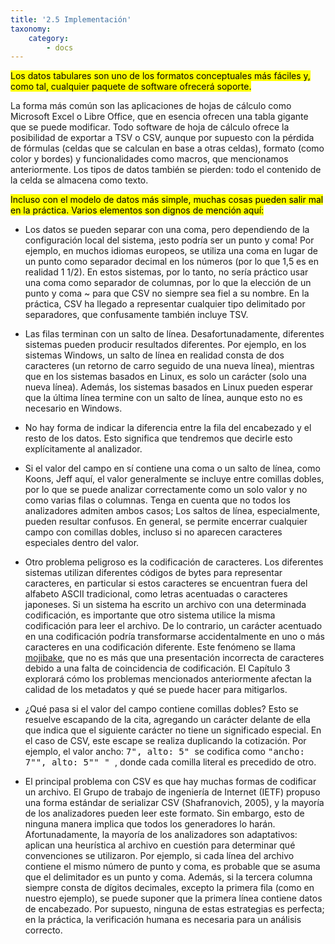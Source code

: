```yaml
---
title: '2.5 Implementación'
taxonomy:
    category:
        - docs
---
```


<mark>Los datos tabulares son uno de los formatos conceptuales más fáciles y, como tal, cualquier paquete de software ofrecerá soporte.</mark>

La forma más común son las aplicaciones de hojas de cálculo como Microsoft Excel o Libre Office, que en esencia ofrecen una tabla gigante que se puede modificar. Todo software de hoja de cálculo ofrece la posibilidad de exportar a TSV o CSV, aunque por supuesto con la pérdida de fórmulas (celdas que se calculan en base a otras celdas), formato (como color y bordes) y funcionalidades como macros, que mencionamos anteriormente. Los tipos de datos también se pierden: todo el contenido de la celda se almacena como texto.

<mark>Incluso con el modelo de datos más simple, muchas cosas pueden salir mal en la práctica.<mark> Varios elementos son dignos de mención aquí:

* Los datos se pueden separar con una coma, pero dependiendo de la configuración local del sistema, ¡esto podría ser un punto y coma! Por ejemplo, en muchos idiomas europeos, se utiliza una coma en lugar de un punto como separador decimal en los números (por lo que 1,5 es en realidad 1 1/2). En estos sistemas, por lo tanto, no sería práctico usar una coma como separador de columnas, por lo que la elección de un punto y coma ~ para que CSV no siempre sea fiel a su nombre. En la práctica, CSV ha llegado a representar cualquier tipo delimitado por separadores, que confusamente también incluye TSV.

* Las filas terminan con un salto de línea. Desafortunadamente, diferentes sistemas pueden producir resultados diferentes. Por ejemplo, en los sistemas Windows, un salto de línea en realidad consta de dos caracteres (un retorno de carro seguido de una nueva línea), mientras que en los sistemas basados en Linux, es solo un carácter (solo una nueva línea). Además, los sistemas basados en Linux pueden esperar que la última línea termine con un salto de línea, aunque esto no es necesario en Windows.

* No hay forma de indicar la diferencia entre la fila del encabezado y el resto de los datos. Esto significa que tendremos que decirle esto explícitamente al analizador.

* Si el valor del campo en sí contiene una coma o un salto de línea, como Koons, Jeff aquí, el valor generalmente se incluye entre comillas dobles, por lo que se puede analizar correctamente como un solo valor y no como varias filas o columnas. Tenga en cuenta que no todos los analizadores admiten ambos casos; Los saltos de línea, especialmente, pueden resultar confusos. En general, se permite encerrar cualquier campo con comillas dobles, incluso si no aparecen caracteres especiales dentro del valor.

* Otro problema peligroso es la codificación de caracteres. Los diferentes sistemas utilizan diferentes códigos de bytes para representar caracteres, en particular si estos caracteres se encuentran fuera del alfabeto ASCII tradicional, como letras acentuadas o caracteres japoneses. Si un sistema ha escrito un archivo con una determinada codificación, es importante que otro sistema utilice la misma codificación para leer el archivo. De lo contrario, un carácter acentuado en una codificación podría transformarse accidentalmente en uno o más caracteres en una codificación diferente. Este fenómeno se llama [mojibake](https://en.wikipedia.org/wiki/Mojibake), que no es más que una presentación incorrecta de caracteres debido a una falta de coincidencia de codificación. El Capítulo 3 explorará cómo los problemas mencionados anteriormente afectan la calidad de los metadatos y qué se puede hacer para mitigarlos.

* ¿Qué pasa si el valor del campo contiene comillas dobles? Esto se resuelve escapando de la cita, agregando un carácter delante de ella que indica que el siguiente carácter no tiene un significado especial. En el caso de CSV, este escape se realiza duplicando la cotización. Por ejemplo, el valor ancho: <kbd> 7", alto: 5" </kbd> se codifica como <kbd> "ancho: 7"", alto: 5"" " </kbd>, donde cada comilla literal es precedido de otro.

* El principal problema con CSV es que hay muchas formas de codificar un archivo. El Grupo de trabajo de ingeniería de Internet (IETF) propuso una forma estándar de serializar CSV (Shafranovich, 2005), y la mayoría de los analizadores pueden leer este formato. Sin embargo, esto de ninguna manera implica que todos los generadores lo harán. Afortunadamente, la mayoría de los analizadores son adaptativos: aplican una heurística al archivo en cuestión para determinar qué convenciones se utilizaron. Por ejemplo, si cada línea del archivo contiene el mismo número de punto y coma, es probable que se asuma que el delimitador es un punto y coma. Además, si la tercera columna siempre consta de dígitos decimales, excepto la primera fila (como en nuestro ejemplo), se puede suponer que la primera línea contiene datos de encabezado. Por supuesto, ninguna de estas estrategias es perfecta; en la práctica, la verificación humana es necesaria para un análisis correcto.
